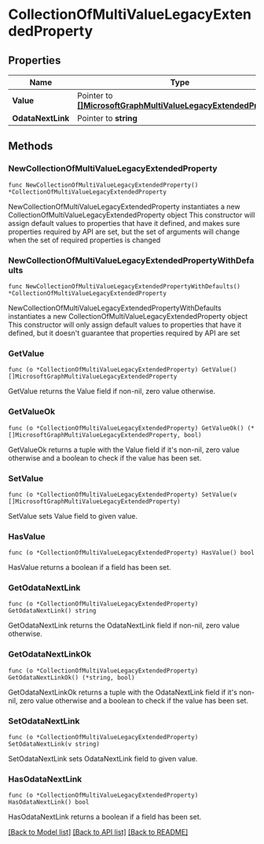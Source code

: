 # CollectionOfMultiValueLegacyExtendedProperty

## Properties

Name | Type | Description | Notes
------------ | ------------- | ------------- | -------------
**Value** | Pointer to [**[]MicrosoftGraphMultiValueLegacyExtendedProperty**](MicrosoftGraphMultiValueLegacyExtendedProperty.md) |  | [optional] 
**OdataNextLink** | Pointer to **string** |  | [optional] 

## Methods

### NewCollectionOfMultiValueLegacyExtendedProperty

`func NewCollectionOfMultiValueLegacyExtendedProperty() *CollectionOfMultiValueLegacyExtendedProperty`

NewCollectionOfMultiValueLegacyExtendedProperty instantiates a new CollectionOfMultiValueLegacyExtendedProperty object
This constructor will assign default values to properties that have it defined,
and makes sure properties required by API are set, but the set of arguments
will change when the set of required properties is changed

### NewCollectionOfMultiValueLegacyExtendedPropertyWithDefaults

`func NewCollectionOfMultiValueLegacyExtendedPropertyWithDefaults() *CollectionOfMultiValueLegacyExtendedProperty`

NewCollectionOfMultiValueLegacyExtendedPropertyWithDefaults instantiates a new CollectionOfMultiValueLegacyExtendedProperty object
This constructor will only assign default values to properties that have it defined,
but it doesn't guarantee that properties required by API are set

### GetValue

`func (o *CollectionOfMultiValueLegacyExtendedProperty) GetValue() []MicrosoftGraphMultiValueLegacyExtendedProperty`

GetValue returns the Value field if non-nil, zero value otherwise.

### GetValueOk

`func (o *CollectionOfMultiValueLegacyExtendedProperty) GetValueOk() (*[]MicrosoftGraphMultiValueLegacyExtendedProperty, bool)`

GetValueOk returns a tuple with the Value field if it's non-nil, zero value otherwise
and a boolean to check if the value has been set.

### SetValue

`func (o *CollectionOfMultiValueLegacyExtendedProperty) SetValue(v []MicrosoftGraphMultiValueLegacyExtendedProperty)`

SetValue sets Value field to given value.

### HasValue

`func (o *CollectionOfMultiValueLegacyExtendedProperty) HasValue() bool`

HasValue returns a boolean if a field has been set.

### GetOdataNextLink

`func (o *CollectionOfMultiValueLegacyExtendedProperty) GetOdataNextLink() string`

GetOdataNextLink returns the OdataNextLink field if non-nil, zero value otherwise.

### GetOdataNextLinkOk

`func (o *CollectionOfMultiValueLegacyExtendedProperty) GetOdataNextLinkOk() (*string, bool)`

GetOdataNextLinkOk returns a tuple with the OdataNextLink field if it's non-nil, zero value otherwise
and a boolean to check if the value has been set.

### SetOdataNextLink

`func (o *CollectionOfMultiValueLegacyExtendedProperty) SetOdataNextLink(v string)`

SetOdataNextLink sets OdataNextLink field to given value.

### HasOdataNextLink

`func (o *CollectionOfMultiValueLegacyExtendedProperty) HasOdataNextLink() bool`

HasOdataNextLink returns a boolean if a field has been set.


[[Back to Model list]](../README.md#documentation-for-models) [[Back to API list]](../README.md#documentation-for-api-endpoints) [[Back to README]](../README.md)


